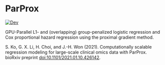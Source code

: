 # ParProx

<!--[![Stable](https://img.shields.io/badge/docs-stable-blue.svg)](https://kose-y.github.io/ParProx.jl/stable)-->
[![Dev](https://img.shields.io/badge/docs-dev-blue.svg)](https://kose-y.github.io/ParProx.jl/dev)
<!--[![Build Status](https://travis-ci.com/kose-y/ParProx.jl.svg?branch=master)](https://travis-ci.com/kose-y/ParProx.jl)
[![Codecov](https://codecov.io/gh/kose-y/ParProx.jl/branch/master/graph/badge.svg)](https://codecov.io/gh/kose-y/ParProx.jl)-->

GPU-Parallel L1- and (overlapping) group-penalized logistic regression and Cox proportional hazard regression using the proximal gradient method.

S. Ko, G. X. Li, H. Choi, and J.-H. Won (2021). Computationally scalable regression modeling for large-scale clinical omics data with ParProx. bioRxiv preprint [doi:10.1101/2021.01.10.426142](https://doi.org/10.1101/2021.01.10.426142).
